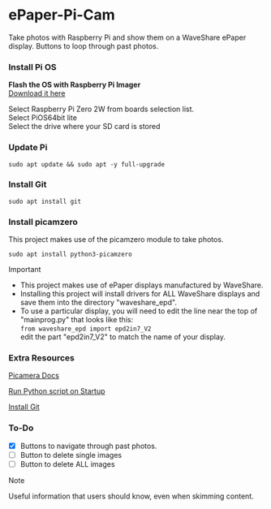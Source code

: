 <!--
> [!NOTE]
> Useful information that users should know, even when skimming content.

> [!TIP]
> Helpful advice for doing things better or more easily.

> [!IMPORTANT]
> Key information users need to know to achieve their goal.

> [!WARNING]
> Urgent info that needs immediate user attention to avoid problems.

> [!CAUTION]
> Advises about risks or negative outcomes of certain actions.

-->

# ePaper-Pi-Cam
Take photos with Raspberry Pi and show them on a WaveShare ePaper display.
Buttons to loop through past photos.

### Install Pi OS
**Flash the OS with Raspberry Pi Imager**  
[Download it here](https://www.raspberrypi.com/software/)

Select Raspberry Pi Zero 2W from boards selection list.  
Select PiOS64bit lite  
Select the drive where your SD card is stored

### Update Pi
```
sudo apt update && sudo apt -y full-upgrade
```

### Install Git
```
sudo apt install git
```

### Install picamzero
This project makes use of the picamzero module to take photos.
```
sudo apt install python3-picamzero
```

> [!IMPORTANT]
> * This project makes use of ePaper displays manufactured by WaveShare.  
> * Installing this project will install drivers for ALL WaveShare displays and save them into the directory "waveshare_epd".  
> * To use a particular display, you will need to edit the line near the top of "mainprog.py" that looks like this:  
> ``` from waveshare_epd import epd2in7_V2 ```  
edit the part "epd2in7_V2" to match the name of your display.

### Extra Resources
[Picamera Docs](https://projects.raspberrypi.org/en/projects/getting-started-with-picamera/0)

[Run Python script on Startup](https://www.youtube.com/watch?v=Gl9HS7-H0mI)

[Install Git](https://github.com/git-guides/install-git)

### To-Do
- [x] Buttons to navigate through past photos.
- [ ] Button to delete single images
- [ ] Button to delete ALL images

> [!NOTE]
> Useful information that users should know, even when skimming content.

